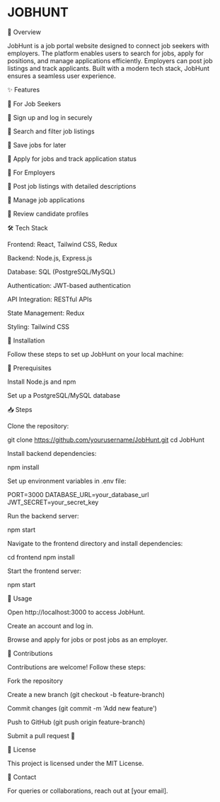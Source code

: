# **JOBHUNT**  

📌 Overview

JobHunt is a job portal website designed to connect job seekers with employers. The platform enables users to search for jobs, apply for positions, and manage applications efficiently. Employers can post job listings and track applicants. Built with a modern tech stack, JobHunt ensures a seamless user experience.

✨ Features

🔹 For Job Seekers

🔹 Sign up and log in securely

🔹 Search and filter job listings

🔹 Save jobs for later

🔹 Apply for jobs and track application status

🔹 For Employers

🔹 Post job listings with detailed descriptions

🔹 Manage job applications

🔹 Review candidate profiles

🛠️ Tech Stack

Frontend: React, Tailwind CSS, Redux

Backend: Node.js, Express.js

Database: SQL (PostgreSQL/MySQL)

Authentication: JWT-based authentication

API Integration: RESTful APIs

State Management: Redux

Styling: Tailwind CSS

🚀 Installation

Follow these steps to set up JobHunt on your local machine:

🔧 Prerequisites

Install Node.js and npm

Set up a PostgreSQL/MySQL database

📥 Steps

Clone the repository:

git clone https://github.com/yourusername/JobHunt.git
cd JobHunt

Install backend dependencies:

npm install

Set up environment variables in .env file:

PORT=3000
DATABASE_URL=your_database_url
JWT_SECRET=your_secret_key

Run the backend server:

npm start

Navigate to the frontend directory and install dependencies:

cd frontend
npm install

Start the frontend server:

npm start

📌 Usage

Open http://localhost:3000 to access JobHunt.

Create an account and log in.

Browse and apply for jobs or post jobs as an employer.

🤝 Contributions

Contributions are welcome! Follow these steps:

Fork the repository

Create a new branch (git checkout -b feature-branch)

Commit changes (git commit -m 'Add new feature')

Push to GitHub (git push origin feature-branch)

Submit a pull request 🚀

📜 License

This project is licensed under the MIT License.

📧 Contact

For queries or collaborations, reach out at [your email].
